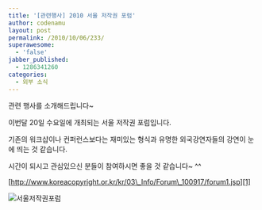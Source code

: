```yaml
---
title: '[관련행사] 2010 서울 저작권 포럼'
author: codenamu
layout: post
permalink: /2010/10/06/233/
superawesome:
  - 'false'
jabber_published:
  - 1286341260
categories:
  - 외부 소식
---
```

관련 행사를 소개해드립니다~

이번달 20일 수요일에 개최되는 서울 저작권 포럼입니다.

기존의 워크샵이나 컨퍼런스보다는 재미있는 형식과 유명한 외국강연자들의 강연이 눈에 띄는 것 같습니다.

시간이 되시고 관심있으신 분들이 참여하시면 좋을 것 같습니다~ ^^

[http://www.koreacopyright.or.kr/kr/03\_Info/Forum\_100917/forum1.jsp][1]

![서울저작권포럼][2]

 [1]: http://www.koreacopyright.or.kr/kr/03_Info/Forum_100917/forum1.jsp
 [2]: http://www.koreacopyright.or.kr/world/kr/03_Info/Forum_100917/images/forum1.gif